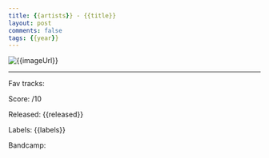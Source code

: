 ```yaml
---
title: {{artists}} - {{title}}
layout: post
comments: false
tags: {{year}}
---
```


![{{imageUrl}}]({{imageUrl}})

<!--
Whatever you write here will be the post.
-->

---

Fav tracks:

Score: /10

Released: {{released}}

Labels: {{labels}}

Bandcamp: []()
